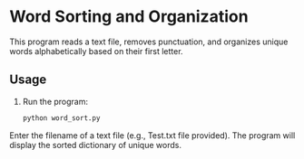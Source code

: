 # Word Sorting and Organization

This program reads a text file, removes punctuation, and organizes unique words alphabetically based on their first letter.

## Usage

1. Run the program:
   ```bash
   python word_sort.py
Enter the filename of a text file (e.g., Test.txt file provided).
The program will display the sorted dictionary of unique words.

